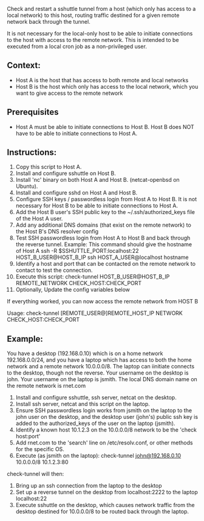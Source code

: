 Check and restart a sshuttle tunnel from a host (which only has access to a local network) to this host, routing traffic destined for a given remote network back through the tunnel.

It is not necessary for the local-only host to be able to initiate connections to the host with access to the remote network. This is intended to be executed from a local cron job as a non-privileged user.

## Context:
- Host A is the host that has access to both remote and local networks
- Host B is the host which only has access to the local network, which you want to give access to the remote network

## Prerequisites
- Host A must be able to initiate connections to Host B. Host B does NOT have to be able to initiate connections to Host A.

## Instructions:
1. Copy this script to Host A.
2. Install and configure sshuttle on Host B.
3. Install 'nc' binary on both Host A and Host B. (netcat-openbsd on Ubuntu).
4. Install and configure sshd on Host A and Host B.
5. Configure SSH keys / passwordless login from Host A to Host B. It is not necessary for Host B to be able to initiate connections to Host A.
6. Add the Host B user's SSH public key to the ~/.ssh/authorized_keys file of the Host A user.
7. Add any additional DNS domains (that exist on the remote network) to the Host B's DNS resolver config
8. Test SSH passwordless login from Host A to Host B and back through the reverse tunnel.
      Example: This command should give the hostname of Host A
       ssh -R $SSHUTTLE_PORT:localhost:22 HOST_B_USER@HOST_B_IP ssh HOST_A_USER@localhost hostname
9. Identify a host and port that can be contacted on the remote network to contact to test the connection.
10. Execute this script: check-tunnel HOST_B_USER@HOST_B_IP REMOTE_NETWORK CHECK_HOST:CHECK_PORT
11. Optionally, Update the config variables below

 If everything worked, you can now access the remote network from HOST B


Usage: check-tunnel [REMOTE_USER@]REMOTE_HOST_IP NETWORK CHECK_HOST:CHECK_PORT


## Example:

You have a desktop (192.168.0.10) which is on a home network 192.168.0.0/24, and you have a laptop which has access to both the home network and a remote network 10.0.0.0/8. The laptop can iinitiate connects to the desktop, though not the reverse. Your username on the desktop is john. Your username on the laptop is jsmith. The local DNS domain name on the remote network is rnet.com

1. Install and configure sshuttle, ssh server, netcat on the desktop.
2. Install ssh server, netcat and this script on the laptop.
3. Ensure SSH passwordless login works from jsmith on the laptop to the john user on the desktop, and the desktop user (john's) public ssh key is added to the authorized_keys of the user on the laptop (jsmith).
4. Identify a known host 10.1.2.3 on the 10.0.0.0/8 network to be the 'check host:port'
5. Add rnet.com to the 'search' line on /etc/resolv.conf, or other methods for the specific OS.
6. Execute (as jsmith on the laptop): check-tunnel john@192.168.0.10 10.0.0.0/8 10.1.2.3:80

check-tunnel will then:
1. Bring up an ssh connection from the laptop to the desktop
2. Set up a reverse tunnel on the desktop from localhost:2222 to the laptop localhost:22
3. Execute sshuttle on the desktop, which causes network traffic from the desktop destined for 10.0.0.0/8 to be routed back through the laptop.

